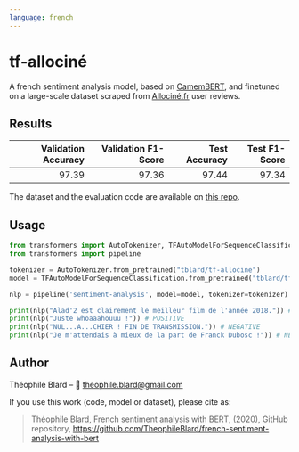 ```yaml
---
language: french
---
```


# tf-allociné

A french sentiment analysis model, based on [CamemBERT](https://camembert-model.fr/), and finetuned on a large-scale dataset scraped from [Allociné.fr](http://www.allocine.fr/) user reviews.

## Results

| Validation Accuracy | Validation F1-Score | Test Accuracy | Test F1-Score |
|--------------------:| -------------------:| -------------:|--------------:|
|               97.39 |               97.36 |         97.44 |         97.34 |

The dataset and the evaluation code are available on [this repo](https://github.com/TheophileBlard/french-sentiment-analysis-with-bert).

## Usage

```python
from transformers import AutoTokenizer, TFAutoModelForSequenceClassification
from transformers import pipeline

tokenizer = AutoTokenizer.from_pretrained("tblard/tf-allocine")
model = TFAutoModelForSequenceClassification.from_pretrained("tblard/tf-allocine")

nlp = pipeline('sentiment-analysis', model=model, tokenizer=tokenizer)

print(nlp("Alad'2 est clairement le meilleur film de l'année 2018.")) # POSITIVE
print(nlp("Juste whoaaahouuu !")) # POSITIVE
print(nlp("NUL...A...CHIER ! FIN DE TRANSMISSION.")) # NEGATIVE
print(nlp("Je m'attendais à mieux de la part de Franck Dubosc !")) # NEGATIVE
```

## Author

Théophile Blard – :email: theophile.blard@gmail.com

If you use this work (code, model or dataset), please cite as:

> Théophile Blard, French sentiment analysis with BERT, (2020), GitHub repository, <https://github.com/TheophileBlard/french-sentiment-analysis-with-bert>
